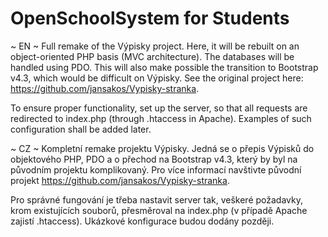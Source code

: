 # OpenSchoolSystem for Students

~ EN ~
Full remake of the Výpisky project. Here, it will be rebuilt on an object-oriented PHP basis (MVC architecture). The databases will be handled using PDO. This will also make possible the transition to Bootstrap v4.3, which would be difficult on Výpisky. See the original project here:
https://github.com/jansakos/Vypisky-stranka.

To ensure proper functionality, set up the server, so that all requests are redirected to index.php (through .htaccess in Apache). Examples of such configuration shall be added later.

~ CZ ~
Kompletní remake projektu Výpisky. Jedná se o přepis Výpisků do objektového PHP, PDO a o přechod na Bootstrap v4.3, který by byl na původním projektu komplikovaný. Pro více informací navštivte původní projekt https://github.com/jansakos/Vypisky-stranka.

Pro správné fungování je třeba nastavit server tak, veškeré požadavky, krom existujících souborů, přesměroval na index.php (v případě Apache zajistí .htaccess). Ukázkové konfigurace budou dodány později.
